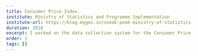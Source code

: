```yaml
---
title: Consumer Price Index
institute: Ministry of Statistics and Programme Implementation
institute-url: https://blog.mygov.in/sneak-peak-ministry-of-statistics-and-programme-implementation-mospi/
duration: 2018
excerpt: I worked on the data collection system for the Consumer Price Index (CPI) at the Ministry of Statistics and Programme Implementation, which is now used by the Government of India for critical financial discussions and inflation calculations.
order: 1
tags: []
---
```

